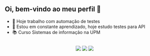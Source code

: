 ## Oi, bem-vindo ao meu perfil 🙂
- 🔭 Hoje trabalho com automação de testes
- 🌱 Estou em constante aprendizado, hoje estudo testes para API
- 📚 Curso Sistemas de informação na UPM
</div>

  ##
 
<div> 
<div align="center">
  <a href="https://github.com/Leandro0270%22%3E
  <img height="180em" src="https://github-readme-stats.vercel.app/api?username=Leandro0270&show_icons=true&theme=dark&include_all_commits=true&count_private=true%22/%3E
  <img height="180em" src="https://github-readme-stats.vercel.app/api/top-langs/?username=Leandro0270&layout=compact&langs_count=7&theme=dark%22/%3E
</div>
  </div>

  ##
 
<div> 
  <a href = "mailto:qa.leandrosilva@gmail.com"><img src="https://img.shields.io/badge/-Gmail-%23333?style=for-the-badge&logo=gmail&logoColor=white" target="_blank"></a>
  <a href="https://www.linkedin.com/in/leandrosilva2703/" target="_blank"><img src="https://img.shields.io/badge/-LinkedIn-%230077B5?style=for-the-badge&logo=linkedin&logoColor=white" target="_blank"></a>
  <a href="https://t.me/leandro0270" target="_blank"><img src="https://img.shields.io/badge/Telegram-2CA5E0?style=for-the-badge&logo=telegram&logoColor=white" target="_blank"></a>

 
</div>
